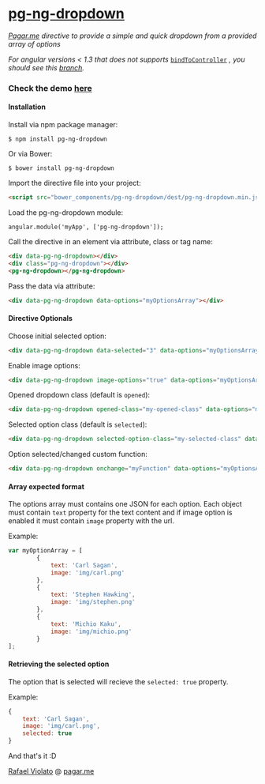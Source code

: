 # [pg-ng-dropdown](http://pagarme.github.io/pg-ng-dropdown/)
*[Pagar.me](http://pagar.me) directive to provide a simple and quick dropdown from a provided array of options*

*For angular versions < 1.3 that does not supports* [`bindToController`](https://docs.angularjs.org/api/ngMock/service/$controller) *, you should see this [branch](https://github.com/pagarme/pg-ng-dropdown/tree/legacy).*

### Check the demo [here](http://pagarme.github.io/pg-ng-dropdown/)

#### Installation

Install via npm package manager:
```
$ npm install pg-ng-dropdown
```

Or via Bower:
```
$ bower install pg-ng-dropdown
```

Import the directive file into your project:
```html
<script src="bower_components/pg-ng-dropdown/dest/pg-ng-dropdown.min.js"></script>
```

Load the pg-ng-dropdown module:
```javscript
angular.module('myApp', ['pg-ng-dropdown']);
```


Call the directive in an element via attribute, class or tag name:
```html
<div data-pg-ng-dropdown></div>
<div class="pg-ng-dropdown"></div>
<pg-ng-dropdown></pg-ng-dropdown>
```


Pass the data via attribute:
```html
<div data-pg-ng-dropdown data-options="myOptionsArray"></div>
```

#### Directive Optionals

Choose initial selected option:
```html
<div data-pg-ng-dropdown data-selected="3" data-options="myOptionsArray"></div>
```

Enable image options:
```html
<div data-pg-ng-dropdown image-options="true" data-options="myOptionsArray"></div>
```

Opened dropdown class (default is `opened`):
```html
<div data-pg-ng-dropdown opened-class="my-opened-class" data-options="myOptionsArray"></div>
```

Selected option class (default is `selected`):
```html
<div data-pg-ng-dropdown selected-option-class="my-selected-class" data-options="myOptionsArray"></div>
```

Option selected/changed custom function:
```html
<div data-pg-ng-dropdown onchange="myFunction" data-options="myOptionsArray"></div>
```


#### Array expected format

The options array must contains one JSON for each option. Each object must contain `text` property for the text content and if image option is enabled it must contain `image` property with the url.

Example:
```javascript
var myOptionArray = [
		{
			text: 'Carl Sagan',
			image: 'img/carl.png'
		},
		{
			text: 'Stephen Hawking',
			image: 'img/stephen.png'
		},
		{
			text: 'Michio Kaku',
			image: 'img/michio.png'
		}
];
```

#### Retrieving the selected option

The option that is selected will recieve the `selected: true` property.

Example:
```javascript
{
	text: 'Carl Sagan',
	image: 'img/carl.png',
	selected: true
}
```

And that's it :D

[Rafael Violato](http://rviolato.com) @ [pagar.me](http://pagar.me)
